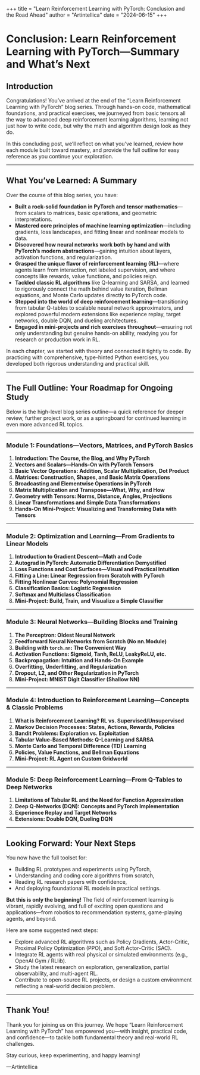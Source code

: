+++
title = "Learn Reinforcement Learning with PyTorch: Conclusion and the Road Ahead"
author = "Artintellica"
date = "2024-06-15"
+++

# Conclusion: Learn Reinforcement Learning with PyTorch—Summary and What’s Next

## Introduction

Congratulations! You’ve arrived at the end of the “Learn Reinforcement Learning with PyTorch” blog series. Through hands-on code, mathematical foundations, and practical exercises, we journeyed from basic tensors all the way to advanced deep reinforcement learning algorithms, learning not just how to write code, but why the math and algorithm design look as they do.

In this concluding post, we’ll reflect on what you’ve learned, review how each module built toward mastery, and provide the full outline for easy reference as you continue your exploration.

---

## What You’ve Learned: A Summary

Over the course of this blog series, you have:

- **Built a rock-solid foundation in PyTorch and tensor mathematics**—from scalars to matrices, basic operations, and geometric interpretations.
- **Mastered core principles of machine learning optimization**—including gradients, loss landscapes, and fitting linear and nonlinear models to data.
- **Discovered how neural networks work both by hand and with PyTorch’s modern abstractions**—gaining intuition about layers, activation functions, and regularization.
- **Grasped the unique flavor of reinforcement learning (RL)**—where agents learn from interaction, not labeled supervision, and where concepts like rewards, value functions, and policies reign.
- **Tackled classic RL algorithms** like Q-learning and SARSA, and learned to rigorously connect the math behind value iteration, Bellman equations, and Monte Carlo updates directly to PyTorch code.
- **Stepped into the world of deep reinforcement learning**—transitioning from tabular Q-tables to scalable neural network approximators, and explored powerful modern extensions like experience replay, target networks, double DQN, and dueling architectures.
- **Engaged in mini-projects and rich exercises throughout**—ensuring not only understanding but genuine hands-on ability, readying you for research or production work in RL.

In each chapter, we started with theory and connected it tightly to code. By practicing with comprehensive, type-hinted Python exercises, you developed both rigorous understanding and practical skill.

---

## The Full Outline: Your Roadmap for Ongoing Study

Below is the high-level blog series outline—a quick reference for deeper review, further project work, or as a springboard for continued learning in even more advanced RL topics.

---

### **Module 1: Foundations—Vectors, Matrices, and PyTorch Basics**
1. **Introduction: The Course, the Blog, and Why PyTorch**
2. **Vectors and Scalars—Hands-On with PyTorch Tensors**
3. **Basic Vector Operations: Addition, Scalar Multiplication, Dot Product**
4. **Matrices: Construction, Shapes, and Basic Matrix Operations**
5. **Broadcasting and Elementwise Operations in PyTorch**
6. **Matrix Multiplication and Transpose—What, Why, and How**
7. **Geometry with Tensors: Norms, Distance, Angles, Projections**
8. **Linear Transformations and Simple Data Transformations**
9. **Hands-On Mini-Project: Visualizing and Transforming Data with Tensors**

---

### **Module 2: Optimization and Learning—From Gradients to Linear Models**
1. **Introduction to Gradient Descent—Math and Code**
2. **Autograd in PyTorch: Automatic Differentiation Demystified**
3. **Loss Functions and Cost Surfaces—Visual and Practical Intuition**
4. **Fitting a Line: Linear Regression from Scratch with PyTorch**
5. **Fitting Nonlinear Curves: Polynomial Regression**
6. **Classification Basics: Logistic Regression**
7. **Softmax and Multiclass Classification**
8. **Mini-Project: Build, Train, and Visualize a Simple Classifier**

---

### **Module 3: Neural Networks—Building Blocks and Training**
1. **The Perceptron: Oldest Neural Network**
2. **Feedforward Neural Networks from Scratch (No nn.Module)**
3. **Building with `torch.nn`: The Convenient Way**
4. **Activation Functions: Sigmoid, Tanh, ReLU, LeakyReLU, etc.**
5. **Backpropagation: Intuition and Hands-On Example**
6. **Overfitting, Underfitting, and Regularization**
7. **Dropout, L2, and Other Regularization in PyTorch**
8. **Mini-Project: MNIST Digit Classifier (Shallow NN)**

---

### **Module 4: Introduction to Reinforcement Learning—Concepts & Classic Problems**
1. **What is Reinforcement Learning? RL vs. Supervised/Unsupervised**
2. **Markov Decision Processes: States, Actions, Rewards, Policies**
3. **Bandit Problems: Exploration vs. Exploitation**
4. **Tabular Value-Based Methods: Q-Learning and SARSA**
5. **Monte Carlo and Temporal Difference (TD) Learning**
6. **Policies, Value Functions, and Bellman Equations**
7. **Mini-Project: RL Agent on Custom Gridworld**

---

### **Module 5: Deep Reinforcement Learning—From Q-Tables to Deep Networks**
1. **Limitations of Tabular RL and the Need for Function Approximation**
2. **Deep Q-Networks (DQN): Concepts and PyTorch Implementation**
3. **Experience Replay and Target Networks**
4. **Extensions: Double DQN, Dueling DQN**

---

## Looking Forward: Your Next Steps

You now have the full toolset for:
- Building RL prototypes and experiments using PyTorch,
- Understanding and coding core algorithms from scratch,
- Reading RL research papers with confidence,
- And deploying foundational RL models in practical settings.

**But this is only the beginning!** The field of reinforcement learning is vibrant, rapidly evolving, and full of exciting open questions and applications—from robotics to recommendation systems, game-playing agents, and beyond.

Here are some suggested next steps:
- Explore advanced RL algorithms such as Policy Gradients, Actor-Critic, Proximal Policy Optimization (PPO), and Soft Actor-Critic (SAC).
- Integrate RL agents with real physical or simulated environments (e.g., OpenAI Gym / RLlib).
- Study the latest research on exploration, generalization, partial observability, and multi-agent RL.
- Contribute to open-source RL projects, or design a custom environment reflecting a real-world decision problem.

---

## Thank You!

Thank you for joining us on this journey. We hope “Learn Reinforcement Learning with PyTorch” has empowered you—with insight, practical code, and confidence—to tackle both fundamental theory and real-world RL challenges.

Stay curious, keep experimenting, and happy learning!

—Artintellica
